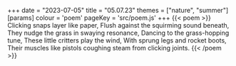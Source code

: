 +++
date = "2023-07-05"
title = "05.07.23"
themes = ["nature", "summer"]
[params]
  colour = 'poem'
  pageKey = 'src/poem.js'
+++
{{< poem >}}
Clicking snaps layer like paper,
Flush against the squirming sound beneath,
They nudge the grass in swaying resonance,
Dancing to the grass-hopping tune,
These little critters play the wind,
With sprung legs and rocket boots,
Their muscles like pistols coughing steam from clicking joints.
{{< /poem >}}